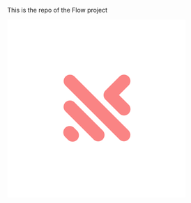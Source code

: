 This is the repo of the Flow project

![alt text](https://github.com/hichembenaliabdallah/Flow/blob/main/public/banner.png?raw=true)
